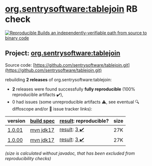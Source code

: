 [org.sentrysoftware:tablejoin](https://central.sonatype.com/artifact/org.sentrysoftware/tablejoin/versions) RB check
=======

[![Reproducible Builds](https://reproducible-builds.org/images/logos/rb.svg) an independently-verifiable path from source to binary code](https://reproducible-builds.org/)

## Project: [org.sentrysoftware:tablejoin](https://central.sonatype.com/artifact/org.sentrysoftware/tablejoin/versions)

Source code: [https://github.com/sentrysoftware/tablejoin.git](https://github.com/sentrysoftware/tablejoin.git)

rebuilding **2 releases** of org.sentrysoftware:tablejoin:
- **2** releases were found successfully **fully reproducible** (100% reproducible artifacts :heavy_check_mark:),
- 0 had issues (some unreproducible artifacts :warning:, see eventual :mag: diffoscope and/or :memo: issue tracker links):

| version | [build spec](/BUILDSPEC.md) | [result](https://reproducible-builds.org/docs/jvm/): reproducible? | size |
| -- | --------- | ------ | -- |
| [1.0.01](https://central.sonatype.com/artifact/org.sentrysoftware/tablejoin/1.0.01/pom) | [mvn jdk17](tablejoin-1.0.01.buildspec) | [result](tablejoin-1.0.01.buildinfo): [3 :heavy_check_mark: ](tablejoin-1.0.01.buildcompare) | 27K |
| [1.0.00](https://central.sonatype.com/artifact/org.sentrysoftware/tablejoin/1.0.00/pom) | [mvn jdk17](tablejoin-1.0.00.buildspec) | [result](tablejoin-1.0.00.buildinfo): [3 :heavy_check_mark: ](tablejoin-1.0.00.buildcompare) | 27K |

<i>(size is calculated without javadoc, that has been excluded from reproducibility checks)</i>
